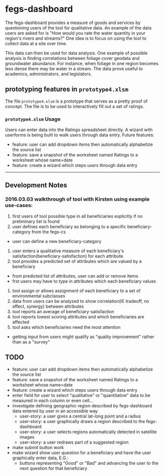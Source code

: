 # fegs-dashboard
The fegs-dashboard provides a measure of goods and services by questioning users of the tool for qualitative data. An example of the data users are asked for is "How would you rate the water quantity in your region's rivers and streams?" One idea is to focus on using the tool to collect data at a site over time.

This data can then be used for data analysis. One example of possible analysis is finding correlations between foliage cover geodata and groundwater abundance. For instance, when foliage in one region becomes less dense there may be water in a stream. The data prove useful to academics, administrators, and legislators.


## prototyping features in `prototype4.xlsm`
The file `prototype4.xlsm` is a prototype that serves as a pretty proof of concept. The file is to be used to interactively fill out a set of ratings.

### `prototype4.xlsm` Usage
Users can enter data into the Ratings spreadsheet directly. A wizard with userforms is being built to walk users through data entry.
Future features:
- feature: user can add dropdown items then automatically alphabetize the source list
- feature: save a snapshot of the worksheet named Ratings to a worksheet whose name=date
- feature: create a wizard which steps users through data entry

---
## Development Notes

### 2016.03.03 walkthrough of tool with Kirsten using example use-cases:
1. first users of tool possible type in all beneficiaries explicitly if no preliminary list is found
1. user defines each beneficiary as belonging to a specific beneficiary-category from the fegs-cs
  - user can define a new beneficiary-category
1. user enters a qualitative measure of each beneficiary's satisfaction(beneficiary-satisfaction) for each attribute
1. tool provides a predicted set of attributes which are valued by a beneficiary
  - from predicted list of attributes, user can add or remove items
  - frst users may have to type in attributes which each beneficiary values
1. tool assign or allows assignment of each beneficiary to a set of environmental subclasses
1. data from users can be analyzed to show correlation(IE tradeoff, no effect, synergy) between attributes
1. tool reports an average of beneficiary-satisfaction
1. tool reports lowest scoring attributes and which beneficiaries are affected
1. tool asks which beneficiaries need the most attention

- getting input from users might qualify as "quality improvement" rather than as a "survey"

## TODO
- feature: user can add dropdown items then automatically alphabetize the source list
- feature: save a snapshot of the worksheet named Ratings to a worksheet whose name=date
- feature: create a wizard which steps users through data entry
- enter field for user to select "qualitative" or "quantitative" data to be measured in each column or even cell...
- investigate defining geographic region described by fegs-dashboard data entered by user in an accessible way
  - user-story: a user gives a central lat-long point and a radius
  - user-story: a user graphically draws a region described to the fegs-dashboard
  - user-story: a user selects regions automatically detected in satellite images
  - user-story: a user redraws part of a suggested region
- make submit button work
- make wizard show user question for a beneficiary and have the user graphically enter data, E.G.:
  - buttons representing "Good" or "Bad" and advancing the user to the next question for that beneficiary
